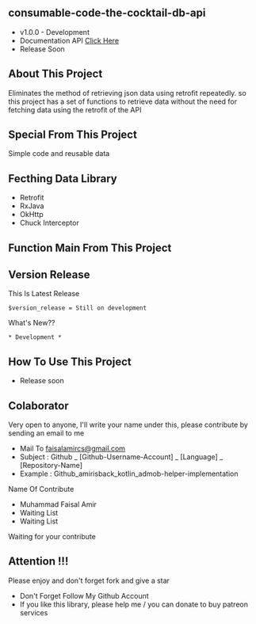 ## consumable-code-the-cocktail-db-api
- v1.0.0 - Development
- Documentation API [Click Here](https://www.thecocktaildb.com/api.php)
- Release Soon

## About This Project
Eliminates the method of retrieving json data using retrofit repeatedly. so this project has a set of functions to retrieve data without the need for fetching data using the retrofit of the API

## Special From This Project
Simple code and reusable data

## Fecthing Data Library
- Retrofit
- RxJava
- OkHttp
- Chuck Interceptor

## Function Main From This Project

## Version Release
This Is Latest Release

    $version_release = Still on development

What's New??

    * Development *

## How To Use This Project
- Release soon

## Colaborator
Very open to anyone, I'll write your name under this, please contribute by sending an email to me

- Mail To faisalamircs@gmail.com
- Subject : Github _ [Github-Username-Account] _ [Language] _ [Repository-Name]
- Example : Github_amirisback_kotlin_admob-helper-implementation

Name Of Contribute
- Muhammad Faisal Amir
- Waiting List
- Waiting List

Waiting for your contribute

## Attention !!!
Please enjoy and don't forget fork and give a star
- Don't Forget Follow My Github Account
- If you like this library, please help me / you can donate to buy patreon services